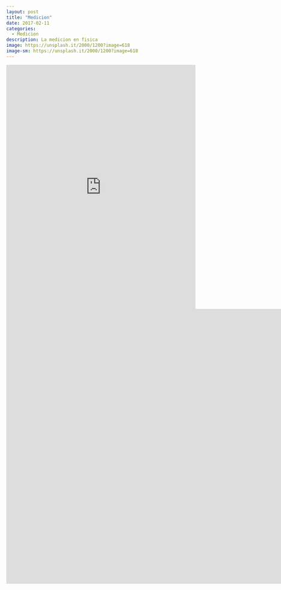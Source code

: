 ```yaml
---
layout: post
title: "Medicion"
date: 2017-02-11
categories:
  - Medicion
description: La medicion en fisica
image: https://unsplash.it/2000/1200?image=618
image-sm: https://unsplash.it/2000/1200?image=618
---
```


<iframe src='https://cdn.knightlab.com/libs/timeline3/latest/embed/index.html?source=1OcTg0slXsDY7-rL16hNq79vlIMf7cY2TcE9TNo0Iavg&font=Default&lang=en&initial_zoom=2&height=650' width='100%' height='650' webkitallowfullscreen mozallowfullscreen allowfullscreen frameborder='0'></iframe>


<iframe scrolling="no" src="https://www.geogebra.org/material/iframe/id/nVKBjDKH/width/1575/height/732/border/888888/sri/true/sdz/true" width="1575px" height="732px" style="border:0px;"> </iframe>